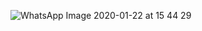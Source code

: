 ![WhatsApp Image 2020-01-22 at 15 44 29](https://user-images.githubusercontent.com/44141758/72879172-f4054f00-3d2e-11ea-89d4-c114935767c7.jpeg)
